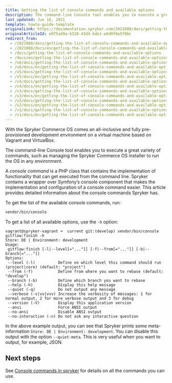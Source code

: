 ```yaml
---
title: Getting the list of console commands and available options
description: The command-line Console tool enables you to execute a great variety of commands, such as managing the Spryker Commerce OS installer, to run the OS in any environment.
last_updated: Jun 16, 2021
template: howto-guide-template
originalLink: https://documentation.spryker.com/2021080/docs/getting-the-list-of-console-commands-and-available-options
originalArticleId: e075ad9a-b328-43d4-bde1-e6d0f6e5f0bc
redirect_from:
  - /2021080/docs/getting-the-list-of-console-commands-and-available-options
  - /2021080/docs/en/getting-the-list-of-console-commands-and-available-options
  - /docs/getting-the-list-of-console-commands-and-available-options
  - /docs/en/getting-the-list-of-console-commands-and-available-options
  - /v6/docs/getting-the-list-of-console-commands-and-available-options
  - /v6/docs/en/getting-the-list-of-console-commands-and-available-options
  - /v5/docs/getting-the-list-of-console-commands-and-available-options
  - /v5/docs/en/getting-the-list-of-console-commands-and-available-options
  - /v4/docs/getting-the-list-of-console-commands-and-available-options
  - /v4/docs/en/getting-the-list-of-console-commands-and-available-options
  - /v3/docs/getting-the-list-of-console-commands-and-available-options
  - /v3/docs/en/getting-the-list-of-console-commands-and-available-options
  - /v2/docs/getting-the-list-of-console-commands-and-available-options
  - /v2/docs/en/getting-the-list-of-console-commands-and-available-options
  - /v1/docs/getting-the-list-of-console-commands-and-available-options
  - /v1/docs/en/getting-the-list-of-console-commands-and-available-options
---
```


With the Spryker Commerce OS comes an all-inclusive and fully pre-provisioned development environment on a virtual machine based on Vagrant and VirtualBox.

The command-line Console tool enables you to execute a great variety of commands, such as managing the Spryker Commerce OS installer to run the OS in any environment.

A *console command* is a PHP class that contains the implementation of functionality that can get executed from the command line. Spryker contains a wrapper over Symfony’s console component that makes the implementation and configuration of a console command easier. This article provides detailed information about the console commands Spryker has.

To get the list of the available console commands, run:

```bash
vendor/bin/console
```

To get a list of all available options, use the `-h` option:

```
vagrant@spryker-vagrant ➜  current git:(develop) vendor/bin/console gitflow:finish -h
Store: DE | Environment: development
Usage:
 gitflow:finish [-l|--level[="..."]] [-f|--from[="..."]] [-b|--branch[="..."]]
Options:
 --level (-l)          Define on which level this command should run (project|core) (default: "project")
 --from (-f)           Define from where you want to rebase (default: "develop")
 --branch (-b)         Define which branch you want to rebase
 --help (-h)           Display this help message
 --quiet (-q)          Do not output any message
 --verbose (-v|vv|vvv) Increase the verbosity of messages: 1 for normal output, 2 for more verbose output and 3 for debug
 --version (-V)        Display this application version
 --ansi                Force ANSI output
 --no-ansi             Disable ANSI output
 --no-interaction (-n) Do not ask any interactive question
```

In the above example output, you can see that Spryker prints some meta-information `Store: DE | Environment: development`. You can disable this output with the option `--quiet-meta`. This is very useful when you want to output, for example, JSON.

##  Next steps

See [Console commands in spryker](/docs/scos/dev/back-end-development/console-commands/console-commands.html) for details on all the commands you can use.

